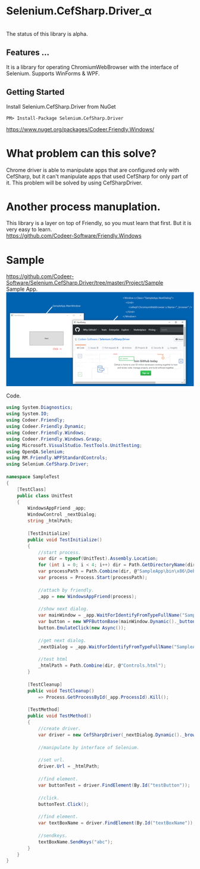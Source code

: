 Selenium.CefSharp.Driver_α
======================

<br>
The status of this library is alpha.
<br>

## Features ...
It is a library for operating ChromiumWebBrowser with the interface of Selenium.
Supports WinForms & WPF.

## Getting Started
Install Selenium.CefSharp.Driver from NuGet

    PM> Install-Package Selenium.CefSharp.Driver
https://www.nuget.org/packages/Codeer.Friendly.Windows/

# What problem can this solve?
Chrome driver is able to manipulate apps that are configured only with CefSharp, but it can't manipulate apps that used CefSharp for only part of it.
This problem will be solved by using CefSharpDriver.

# Another process manuplation.
This library is a layer on top of Friendly, so you must learn that first. But it is very easy to learn.<br>
https://github.com/Codeer-Software/Friendly.Windows

# Sample
https://github.com/Codeer-Software/Selenium.CefSharp.Driver/tree/master/Project/Sample<br>
Sample App.<br>
 ![Sample App.](Img/SampleApp.png)

Code.<br>
```cs  
using System.Diagnostics;
using System.IO;
using Codeer.Friendly;
using Codeer.Friendly.Dynamic;
using Codeer.Friendly.Windows;
using Codeer.Friendly.Windows.Grasp;
using Microsoft.VisualStudio.TestTools.UnitTesting;
using OpenQA.Selenium;
using RM.Friendly.WPFStandardControls;
using Selenium.CefSharp.Driver;

namespace SampleTest
{
    [TestClass]
    public class UnitTest
    {
        WindowsAppFriend _app;
        WindowControl _nextDialog;
        string _htmlPath;

        [TestInitialize]
        public void TestInitialize()
        {
            //start process.
            var dir = typeof(UnitTest).Assembly.Location;
            for (int i = 0; i < 4; i++) dir = Path.GetDirectoryName(dir);
            var processPath = Path.Combine(dir, @"SampleApp\bin\x86\Debug\SampleApp.exe");
            var process = Process.Start(processPath);

            //attach by friendly.
            _app = new WindowsAppFriend(process);

            //show next dialog.
            var mainWindow = _app.WaitForIdentifyFromTypeFullName("SampleApp.MainWindow");
            var button = new WPFButtonBase(mainWindow.Dynamic()._buttonNextDialog);
            button.EmulateClick(new Async());

            //get next dialog.
            _nextDialog = _app.WaitForIdentifyFromTypeFullName("SampleApp.NextDialog");

            //test html
            _htmlPath = Path.Combine(dir, @"Controls.html");
        }

        [TestCleanup]
        public void TestCleanup()
            => Process.GetProcessById(_app.ProcessId).Kill();

        [TestMethod]
        public void TestMethod()
        {
            //create driver.
            var driver = new CefSharpDriver(_nextDialog.Dynamic()._browser);

            //manipulate by interface of Selenium.

            //set url.
            driver.Url = _htmlPath;
         
            //find element.
            var buttonTest = driver.FindElement(By.Id("testButton"));

            //click.
            buttonTest.Click();

            //find element.
            var textBoxName = driver.FindElement(By.Id("textBoxName"));

            //sendkeys.
            textBoxName.SendKeys("abc");
        }
    }
}
```



